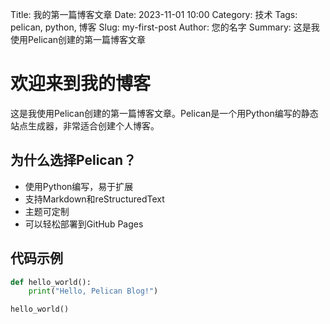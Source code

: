 Title: 我的第一篇博客文章
Date: 2023-11-01 10:00
Category: 技术
Tags: pelican, python, 博客
Slug: my-first-post
Author: 您的名字
Summary: 这是我使用Pelican创建的第一篇博客文章

# 欢迎来到我的博客

这是我使用Pelican创建的第一篇博客文章。Pelican是一个用Python编写的静态站点生成器，非常适合创建个人博客。

## 为什么选择Pelican？

- 使用Python编写，易于扩展
- 支持Markdown和reStructuredText
- 主题可定制
- 可以轻松部署到GitHub Pages

## 代码示例

```python
def hello_world():
    print("Hello, Pelican Blog!")

hello_world()